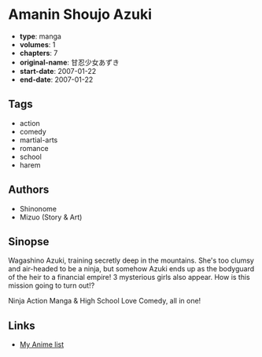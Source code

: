 # Amanin Shoujo Azuki

-   **type**: manga
-   **volumes**: 1
-   **chapters**: 7
-   **original-name**: 甘忍少女あずき
-   **start-date**: 2007-01-22
-   **end-date**: 2007-01-22

## Tags

-   action
-   comedy
-   martial-arts
-   romance
-   school
-   harem

## Authors

-   Shinonome
-   Mizuo (Story & Art)

## Sinopse

Wagashino Azuki, training secretly deep in the mountains. She's too clumsy and air-headed to be a ninja, but somehow Azuki ends up as the bodyguard of the heir to a financial empire! 3 mysterious girls also appear. How is this mission going to turn out!?

Ninja Action Manga & High School Love Comedy, all in one!

## Links

-   [My Anime list](https://myanimelist.net/manga/13175/Amanin_Shoujo_Azuki)
